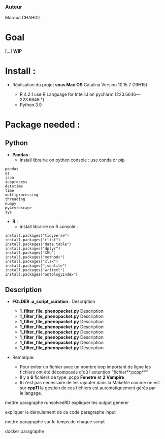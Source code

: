 ### Auteur
Maroua CHAHDIL  

# Goal
[...] **WIP**


# Install : 
- Réalisation du projet **sous Mac OS** Catalina Version 10.15.7 (19H15)

  - R 4.2.1
use R Language for IntelliJ on pycharm (223.6646—223.6646.*)
  - Python 3.9

# Package needed  :
## Python
- **Pandas** : 
  - install librairie on python console : use conda or pip
```
pandas 
os 
json
subprocess
datetime
time
multiprocessing
threading
numpy
py4cytoscape
sys
```
- **R**   :
    - install librairie on R console :
```
install.packages("tidyverse")
install.packages("rlist")
install.packages("data.table")
install.packages("dplyr")
install.packages("XML")
install.packages("methods")
install.packages("xlsx")
install.packages("jsonlite")
install.packages("writexl")
install.packages("ontologyIndex")
```

## Description
- **FOLDER :a_script_curation** :
    Description
  -   **1_filter_file_phenopacket.py**
         Description
  -   **1_filter_file_phenopacket.py**
         Description
   -   **1_filter_file_phenopacket.py**
         Description
  -   **1_filter_file_phenopacket.py**
         Description
  -   **1_filter_file_phenopacket.py**
         Description
  -   **1_filter_file_phenopacket.py**
         Description
   -   **1_filter_file_phenopacket.py**
         Description
  -   **1_filter_file_phenopacket.py**
         Description


- Remarque:
    - Pour éviter un fichier avec un nombre trop important de ligne les fichiers ont été décomposés d'où l'extention "fichier**.pcpp**"
    - Il y a **6** fichiers de type .pcpp **Fenetre** et **2** **Vampire**
    - Il n'est pas necessaire de les rajouter dans la Makefile comme on est sur **cpp11** la gestion de ces fichiers est automatiquement gérés par le langage.


mettre paragraphe runsolvedRD
  expliquer les output generer 

expliquer le déroulement de ce code
paragraphe input 

mettre paragraphe sur le temps de chaque script 

docker paragraphe 







